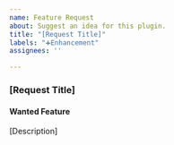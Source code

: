 ```yaml
---
name: Feature Request
about: Suggest an idea for this plugin.
title: "[Request Title]"
labels: "➕Enhancement"
assignees: ''

---
```


### [Request Title]

#### Wanted Feature

[Description]
